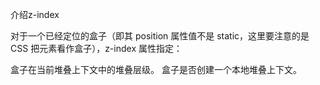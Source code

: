 介绍z-index

对于一个已经定位的盒子（即其 position 属性值不是 static，这里要注意的是 CSS 把元素看作盒子），z-index 属性指定：

盒子在当前堆叠上下文中的堆叠层级。
盒子是否创建一个本地堆叠上下文。